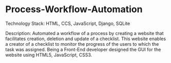 # Process-Workflow-Automation
Technology Stack: HTML, CCS, JavaScript, Django, SQLite

Description:
Automated a workflow of a process by creating a website that facilitates creation, deletion and update of a checklist. This website enables a creator of a checklist to monitor the progress of the users to which the task was assigned. Being a Front-End developer designed the GUI for the website using HTML5, JavaScript, CSS3.
